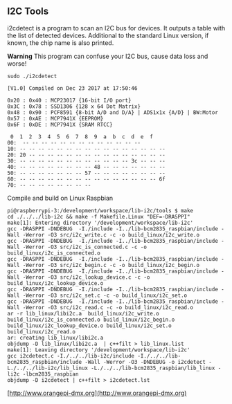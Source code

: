 ## I2C Tools ##


i2cdetect is a program to scan an I2C bus for devices. It outputs a table with the list of detected devices. Additional to the standard Linux version, if known, the chip name is also printed.

**Warning**
This program can confuse your I2C bus, cause data loss and worse! 

	sudo ./i2cdetect

    [V1.0] Compiled on Dec 23 2017 at 17:50:46
    
    0x20 : 0x40 : MCP23017 {16-bit I/O port}
    0x3C : 0x78 : SSD1306 {128 x 64 Dot Matrix}
    0x48 : 0x90 : PCF8591 {8-bit A/D and D/A} | ADS1x1x {A/D} | BW:Motor
    0x57 : 0xAE : MCP7941X {EEPROM}
    0x6F : 0xDE : MCP7941X {SRAM RTCC}
    
     0  1  2  3  4  5  6  7  8  9  a  b  c  d  e  f
    00:  -- -- -- -- -- -- -- -- -- -- -- -- --
    10: -- -- -- -- -- -- -- -- -- -- -- -- -- -- -- --
    20: 20 -- -- -- -- -- -- -- -- -- -- -- -- -- -- --
    30: -- -- -- -- -- -- -- -- -- -- -- -- 3c -- -- --
    40: -- -- -- -- -- -- -- -- 48 -- -- -- -- -- -- --
    50: -- -- -- -- -- -- -- 57 -- -- -- -- -- -- -- --
    60: -- -- -- -- -- -- -- -- -- -- -- -- -- -- -- 6f
    70: -- -- -- -- -- -- -- --

Compile and build on Linux Raspbian
	
	pi@raspberrypi-3:/development/workspace/lib-i2c/tools $ make
	cd ./../../lib-i2c && make -f Makefile.Linux "DEF=-DRASPPI"
	make[1]: Entering directory '/development/workspace/lib-i2c'
	gcc -DRASPPI -DNDEBUG  -I./include -I../lib-bcm2835_raspbian/include -Wall -Werror -O3 src/i2c_write.c -c -o build_linux/i2c_write.o
	gcc -DRASPPI -DNDEBUG  -I./include -I../lib-bcm2835_raspbian/include -Wall -Werror -O3 src/i2c_is_connected.c -c -o build_linux/i2c_is_connected.o
	gcc -DRASPPI -DNDEBUG  -I./include -I../lib-bcm2835_raspbian/include -Wall -Werror -O3 src/i2c_begin.c -c -o build_linux/i2c_begin.o
	gcc -DRASPPI -DNDEBUG  -I./include -I../lib-bcm2835_raspbian/include -Wall -Werror -O3 src/i2c_lookup_device.c -c -o build_linux/i2c_lookup_device.o
	gcc -DRASPPI -DNDEBUG  -I./include -I../lib-bcm2835_raspbian/include -Wall -Werror -O3 src/i2c_set.c -c -o build_linux/i2c_set.o
	gcc -DRASPPI -DNDEBUG  -I./include -I../lib-bcm2835_raspbian/include -Wall -Werror -O3 src/i2c_read.c -c -o build_linux/i2c_read.o
	ar -r lib_linux/libi2c.a  build_linux/i2c_write.o build_linux/i2c_is_connected.o build_linux/i2c_begin.o build_linux/i2c_lookup_device.o build_linux/i2c_set.o build_linux/i2c_read.o
	ar: creating lib_linux/libi2c.a
	objdump -D lib_linux/libi2c.a  | c++filt > lib_linux.list
	make[1]: Leaving directory '/development/workspace/lib-i2c'
	gcc i2cdetect.c -I./../../lib-i2c/include -I./../../lib-bcm2835_raspbian/include -Wall -Werror -O3 -DNDEBUG -o i2cdetect -L./../../lib-i2c/lib_linux -L./../../lib-bcm2835_raspbian/lib_linux -li2c -lbcm2835_raspbian
	objdump -D i2cdetect | c++filt > i2cdetect.lst


[http://www.orangepi-dmx.org](http://www.orangepi-dmx.org)

